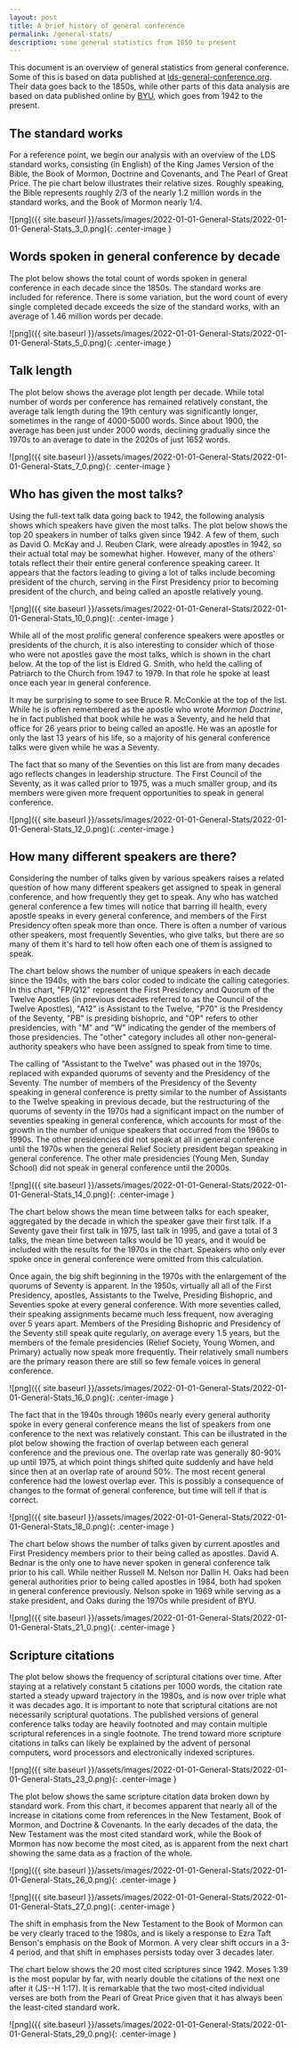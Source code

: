 ```yaml
---
layout: post
title: A brief history of general conference
permalink: /general-stats/
description: some general statistics from 1850 to present
---
```


This document is an overview of general statistics from general conference. Some of this is based on data published at [lds-general-conference.org](https://www.lds-general-conference.org). Their data goes back to the 1850s, while other parts of this data analysis are based on data published online by [BYU](https://scriptures.byu.edu/#::g), which goes from 1942 to the present.

## The standard works
For a reference point, we begin our analysis with an overview of the LDS standard works, consisting (in English) of the King James Version of the Bible, the Book of Mormon, Doctrine and Covenants, and The Pearl of Great Price. The pie chart below illustrates their relative sizes. Roughly speaking, the Bible represents roughly 2/3 of the nearly 1.2 million words in the standard works, and the Book of Mormon nearly 1/4.

![png]({{ site.baseurl }}/assets/images/2022-01-01-General-Stats/2022-01-01-General-Stats_3_0.png){: .center-image }

## Words spoken in general conference by decade
The plot below shows the total count of words spoken in general conference in each decade since the 1850s. The standard works are included for reference. There is some variation, but the word count of every single completed decade exceeds the size of the standard works, with an average of 1.46 million words per decade.

![png]({{ site.baseurl }}/assets/images/2022-01-01-General-Stats/2022-01-01-General-Stats_5_0.png){: .center-image }

## Talk length
The plot below shows the average plot length per decade. While total number of words per conference has remained relatively constant, the average talk length during the 19th century was significantly longer, sometimes in the range of 4000-5000 words. Since about 1900, the average has been just under 2000 words, declining gradually since the 1970s to an average to date in the 2020s of just 1652 words.

![png]({{ site.baseurl }}/assets/images/2022-01-01-General-Stats/2022-01-01-General-Stats_7_0.png){: .center-image }

## Who has given the most talks?
Using the full-text talk data going back to 1942, the following analysis shows which speakers have given the most talks. The plot below shows the top 20 speakers in number of talks given since 1942. A few of them, such as David O. McKay and J. Reuben Clark, were already apostles in 1942, so their actual total may be somewhat higher. However, many of the others' totals reflect their their entire general conference speaking career. It appears that the factors leading to giving a lot of talks include becoming president of the church, serving in the First Presidency prior to becoming president of the church, and being called an apostle relatively young.

![png]({{ site.baseurl }}/assets/images/2022-01-01-General-Stats/2022-01-01-General-Stats_10_0.png){: .center-image }

While all of the most prolific general conference speakers were apostles or presidents of the church, it is also interesting to consider which of those who were not apostles gave the most talks, which is shown in the chart below. At the top of the list is Eldred G. Smith, who held the calling of Patriarch to the Church from 1947 to 1979. In that role he spoke at least once each year in general conference.

It may be surprising to some to see Bruce R. McConkie at the top of the list. While he is often remembered as the apostle who wrote *Mormon Doctrine*, he in fact published that book while he was a Seventy, and he held that office for 26 years prior to being called an apostle. He was an apostle for only the last 13 years of his life, so a majority of his general conference talks were given while he was a Seventy.

The fact that so many of the Seventies on this list are from many decades ago reflects changes in leadership structure. The First Council of the Seventy, as it was called prior to 1975, was a much smaller group, and its members were given more frequent opportunities to speak in general conference.

![png]({{ site.baseurl }}/assets/images/2022-01-01-General-Stats/2022-01-01-General-Stats_12_0.png){: .center-image }

## How many different speakers are there?
Considering the number of talks given by various speakers raises a related question of how many different speakers get assigned to speak in general conference, and how frequently they get to speak. Any who has watched general conference a few times will notice that barring ill health, every apostle speaks in every general conference, and members of the First Presidency often speak more than once. There is often a number of various other speakers, most frequently Seventies, who give talks, but there are so many of them it's hard to tell how often each one of them is assigned to speak.

The chart below shows the number of unique speakers in each decade since the 1940s, with the bars color coded to indicate the calling categories. In this chart, "FP/Q12" represent the First Presidency and Quorum of the Twelve Apostles (in previous decades referred to as the Council of the Twelve Apostles), "A12" is Assistant to the Twelve, "P70" is the Presidency of the Seventy, "PB" is presiding bishopric, and "OP" refers to other presidencies, with "M" and "W" indicating the gender of the members of those presidencies. The "other" category includes all other non-general-authority speakers who have been assigned to speak from time to time.

The calling of "Assistant to the Twelve" was phased out in the 1970s, replaced with expanded quorums of seventy and the Presidency of the Seventy. The number of members of the Presidency of the Seventy speaking in general conference is pretty similar to the number of Assistants to the Twelve speaking in previous decade, but the restructuring of the quorums of seventy in the 1970s had a significant impact on the number of seventies speaking in general conference, which accounts for most of the growth in the number of unique speakers that occurred from the 1960s to 1990s. The other presidencies did not speak at all in general conference until the 1970s when the general Relief Society president began speaking in general conference. The other male presidencies (Young Men, Sunday School) did not speak in general conference until the 2000s.

![png]({{ site.baseurl }}/assets/images/2022-01-01-General-Stats/2022-01-01-General-Stats_14_0.png){: .center-image }

The chart below shows the mean time between talks for each speaker, aggregated by the decade in which the speaker gave their first talk. If a Seventy gave their first talk in 1975, last talk in 1995, and gave a total of 3 talks, the mean time between talks would be 10 years, and it would be included with the results for the 1970s in the chart. Speakers who only ever spoke once in general conference were omitted from this calculation.

Once again, the big shift beginning in the 1970s with the enlargement of the quorums of Seventy is apparent. In the 1950s, virtually all all of the First Presidency, apostles, Assistants to the Twelve, Presiding Bishopric, and Seventies spoke at every general conference. With more seventies called, their speaking assignments became much less frequent, now averaging over 5 years apart. Members of the Presiding Bishopric and Presidency of the Seventy still speak quite regularly, on average every 1.5 years, but the members of the female presidencies (Relief Society, Young Women, and Primary) actually now speak more frequently. Their relatively small numbers are the primary reason there are still so few female voices in general conference.

![png]({{ site.baseurl }}/assets/images/2022-01-01-General-Stats/2022-01-01-General-Stats_16_0.png){: .center-image }

The fact that in the 1940s through 1960s nearly every general authority spoke in every general conference means the list of speakers from one conference to the next was relatively constant. This can be illustrated in the plot below showing the fraction of overlap between each general conference and the previous one. The overlap rate was generally 80-90% up until 1975, at which point things shifted quite suddenly and have held since then at an overlap rate of around 50%. The most recent general conference had the lowest overlap ever. This is possibly a consequence of changes to the format of general conference, but time will tell if that is correct.

![png]({{ site.baseurl }}/assets/images/2022-01-01-General-Stats/2022-01-01-General-Stats_18_0.png){: .center-image }

The chart below shows the number of talks given by current apostles and First Presidency members prior to their being called as apostles. David A. Bednar is the only one to have never spoken in general conference talk prior to his call. While neither Russell M. Nelson nor Dallin H. Oaks had been general authorities prior to being called apostles in 1984, both had spoken in general conference previously. Nelson spoke in 1969 while serving as a stake president, and Oaks during the 1970s while president of BYU.

![png]({{ site.baseurl }}/assets/images/2022-01-01-General-Stats/2022-01-01-General-Stats_21_0.png){: .center-image }

## Scripture citations
The plot below shows the frequency of scriptural citations over time. After staying at a relatively constant 5 citations per 1000 words, the citation rate started a steady upward trajectory in the 1980s, and is now over triple what it was decades ago. It is important to note that scriptural citations are not necessarily scriptural quotations. The published versions of general conference talks today are heavily footnoted and may contain multiple scriptural references in a single footnote. The trend toward more scripture citations in talks can likely be explained by the advent of personal computers, word processors and electronically indexed scriptures.

![png]({{ site.baseurl }}/assets/images/2022-01-01-General-Stats/2022-01-01-General-Stats_23_0.png){: .center-image }

The plot below shows the same scripture citation data broken down by standard work. From this chart, it becomes apparent that nearly all of the increase in citations come from references in the New Testament, Book of Mormon, and Doctrine & Covenants. In the early decades of the data, the New Testament was the most cited standard work, while the Book of Mormon has now become the most cited, as is apparent from the next chart showing the same data as a fraction of the whole.

![png]({{ site.baseurl }}/assets/images/2022-01-01-General-Stats/2022-01-01-General-Stats_26_0.png){: .center-image }

![png]({{ site.baseurl }}/assets/images/2022-01-01-General-Stats/2022-01-01-General-Stats_27_0.png){: .center-image }

The shift in emphasis from the New Testament to the Book of Mormon can be very clearly traced to the 1980s, and is likely a response to Ezra Taft Benson's emphasis on the Book of Mormon. A very clear shift occurs in a 3-4 period, and that shift in emphases persists today over 3 decades later.

The chart below shows the 20 most cited scriptures since 1942. Moses 1:39 is the most popular by far, with nearly double the citations of the next one after it (JS--H 1:17). It is remarkable that the two most-cited individual verses are both from the Pearl of Great Price given that it has always been the least-cited standard work.

![png]({{ site.baseurl }}/assets/images/2022-01-01-General-Stats/2022-01-01-General-Stats_29_0.png){: .center-image }

